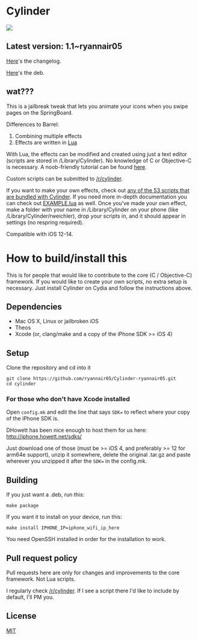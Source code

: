 # Cylinder

![](https://github.com/rweichler/cylinder/raw/master/code.png)

## Latest version: 1.1~ryannair05

[Here](http://github.com/rweichler/cylinder/tree/master/CHANGELOG.md)'s the changelog.

[Here](https://github.com/ryannair05/Cylinder-ryannair05/blob/master/packages/com.ryannair05.cylinder_1.1~ryannair05_iphoneos-arm.deb?raw=true)'s the deb.

## wat???

This is a jailbreak tweak that lets you animate your icons when you swipe pages on the SpringBoard.

Differences to Barrel:

1. Combining multiple effects
2. Effects are written in [Lua](http://lua.org/about.html)

With Lua, the effects can be modified and created using just
a text editor (scripts are stored in /Library/Cylinder). No knowledge of C or
Objective-C is necessary. A noob-friendly tutorial can be found [here](https://github.com/rweichler/cylinder/wiki/Installing-and-modifying-Lua-scripts).

Custom scripts can be submitted to [/r/cylinder](http://reddit.com/r/cylinder).

If you want to make your own effects, check out [any of the 53 scripts that are bundled with Cylinder](https://github.com/rweichler/cylinder/tree/master/tweak/scripts). If you need more in-depth documentation you can check out
[EXAMPLE.lua](https://github.com/rweichler/cylinder/blob/master/tweak/scripts/EXAMPLE.lua)
as well.
Once you've made your own effect, make a folder with
your name in /Library/Cylinder on your phone (like
/Library/Cylinder/rweichler), drop your scripts in,
and it should appear in settings (no respring required).

Compatible with iOS 12-14.

# How to build/install this

This is for people that would like to contribute to the core (C / Objective-C) framework.
If you would like to create your own scripts, no extra setup is necessary. Just install Cylinder
on Cydia and follow the instructions above.

## Dependencies

* Mac OS X, Linux or jailbroken iOS
* Theos
* Xcode (or, clang/make and a copy of the iPhone SDK &gt;= iOS 4)

## Setup

Clone the repository and cd into it

```
git clone https://github.com/ryannair05/Cylinder-ryannair05.git
cd cylinder
```

### For those who don't have Xcode installed

Open `config.mk` and edit the line that says `SDK=` to reflect where your copy of the iPhone SDK is.

DHowett has been nice enough to host them for us here: http://iphone.howett.net/sdks/

Just download one of those (must be >= iOS 4, and preferably >= 12 for arm64e support), unzip it somewhere, delete the original .tar.gz and paste wherever you unzipped it after the `SDK=` in the config.mk.

## Building

If you just want a .deb, run this:

```
make package
```

If you want it to install on your device, run this:
```
make install IPHONE_IP=iphone_wifi_ip_here
```
You need OpenSSH installed in order for the installation to work.

## Pull request policy

Pull requests here are only for changes and improvements to the core framework. Not Lua scripts.

I regularly check [/r/cylinder](http://reddit.com/r/cylinder). If I see a script there I'd like
to include by default, I'll PM you.

## License

[MIT](https://github.com/rweichler/cylinder/blob/master/LICENSE)
